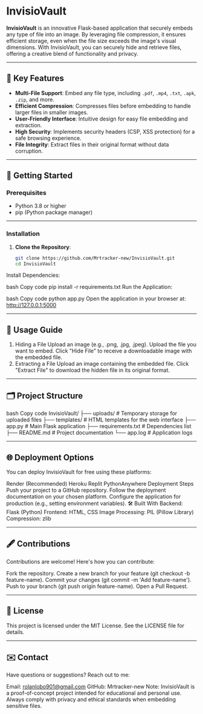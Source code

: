# InvisioVault

**InvisioVault** is an innovative Flask-based application that securely embeds any type of file into an image. By leveraging file compression, it ensures efficient storage, even when the file size exceeds the image's visual dimensions. With InvisioVault, you can securely hide and retrieve files, offering a creative blend of functionality and privacy.

---

## 🔑 Key Features

- **Multi-File Support**: Embed any file type, including `.pdf`, `.mp4`, `.txt`, `.apk`, `.zip`, and more.
- **Efficient Compression**: Compresses files before embedding to handle larger files in smaller images.
- **User-Friendly Interface**: Intuitive design for easy file embedding and extraction.
- **High Security**: Implements security headers (CSP, XSS protection) for a safe browsing experience.
- **File Integrity**: Extract files in their original format without data corruption.

---

## 🚀 Getting Started

### Prerequisites
- Python 3.8 or higher
- pip (Python package manager)

---

### Installation

1. **Clone the Repository**:
   ```bash
   git clone https://github.com/Mrtracker-new/InvisioVault.git
   cd InvisioVault
Install Dependencies:

bash
Copy code
pip install -r requirements.txt
Run the Application:

bash
Copy code
python app.py
Open the application in your browser at:
http://127.0.0.1:5000

---

## 📖 Usage Guide
1. Hiding a File
Upload an image (e.g., .png, .jpg, .jpeg).
Upload the file you want to embed.
Click "Hide File" to receive a downloadable image with the embedded file.
2. Extracting a File
Upload an image containing the embedded file.
Click "Extract File" to download the hidden file in its original format.

---

## 🗂️ Project Structure
bash
Copy code
InvisioVault/
├── uploads/          # Temporary storage for uploaded files
├── templates/        # HTML templates for the web interface
├── app.py            # Main Flask application
├── requirements.txt  # Dependencies list
├── README.md         # Project documentation
└── app.log           # Application logs

---

## 🌐 Deployment Options
You can deploy InvisioVault for free using these platforms:

Render (Recommended)
Heroku
Replit
PythonAnywhere
Deployment Steps
Push your project to a GitHub repository.
Follow the deployment documentation on your chosen platform.
Configure the application for production (e.g., setting environment variables).
🛠️ Built With
Backend: Flask (Python)
Frontend: HTML, CSS
Image Processing: PIL (Pillow Library)
Compression: zlib

---

##   🖋️ Contributions
Contributions are welcome! Here's how you can contribute:

Fork the repository.
Create a new branch for your feature (git checkout -b feature-name).
Commit your changes (git commit -m 'Add feature-name').
Push to your branch (git push origin feature-name).
Open a Pull Request.

---

## 📄 License
This project is licensed under the MIT License. See the LICENSE file for details.

---

## ✉️ Contact
Have questions or suggestions? Reach out to me:

Email: rolanlobo901@gmail.com
GitHub: Mrtracker-new
Note: InvisioVault is a proof-of-concept project intended for educational and personal use. Always comply with privacy and ethical standards when embedding sensitive files.
